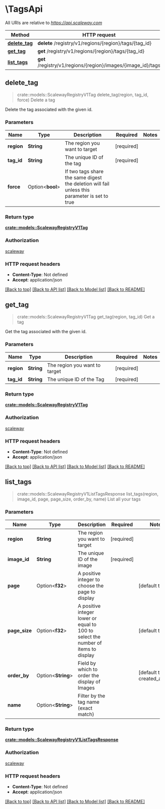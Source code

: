 # \TagsApi

All URIs are relative to *https://api.scaleway.com*

Method | HTTP request | Description
------------- | ------------- | -------------
[**delete_tag**](TagsApi.md#delete_tag) | **delete** /registry/v1/regions/{region}/tags/{tag_id} | Delete a tag
[**get_tag**](TagsApi.md#get_tag) | **get** /registry/v1/regions/{region}/tags/{tag_id} | Get a tag
[**list_tags**](TagsApi.md#list_tags) | **get** /registry/v1/regions/{region}/images/{image_id}/tags | List all your tags



## delete_tag

> crate::models::ScalewayRegistryV1Tag delete_tag(region, tag_id, force)
Delete a tag

Delete the tag associated with the given id.

### Parameters


Name | Type | Description  | Required | Notes
------------- | ------------- | ------------- | ------------- | -------------
**region** | **String** | The region you want to target | [required] |
**tag_id** | **String** | The unique ID of the tag | [required] |
**force** | Option<**bool**> | If two tags share the same digest the deletion will fail unless this parameter is set to true |  |

### Return type

[**crate::models::ScalewayRegistryV1Tag**](scaleway.registry.v1.Tag.md)

### Authorization

[scaleway](../README.md#scaleway)

### HTTP request headers

- **Content-Type**: Not defined
- **Accept**: application/json

[[Back to top]](#) [[Back to API list]](../README.md#documentation-for-api-endpoints) [[Back to Model list]](../README.md#documentation-for-models) [[Back to README]](../README.md)


## get_tag

> crate::models::ScalewayRegistryV1Tag get_tag(region, tag_id)
Get a tag

Get the tag associated with the given id.

### Parameters


Name | Type | Description  | Required | Notes
------------- | ------------- | ------------- | ------------- | -------------
**region** | **String** | The region you want to target | [required] |
**tag_id** | **String** | The unique ID of the Tag | [required] |

### Return type

[**crate::models::ScalewayRegistryV1Tag**](scaleway.registry.v1.Tag.md)

### Authorization

[scaleway](../README.md#scaleway)

### HTTP request headers

- **Content-Type**: Not defined
- **Accept**: application/json

[[Back to top]](#) [[Back to API list]](../README.md#documentation-for-api-endpoints) [[Back to Model list]](../README.md#documentation-for-models) [[Back to README]](../README.md)


## list_tags

> crate::models::ScalewayRegistryV1ListTagsResponse list_tags(region, image_id, page, page_size, order_by, name)
List all your tags

### Parameters


Name | Type | Description  | Required | Notes
------------- | ------------- | ------------- | ------------- | -------------
**region** | **String** | The region you want to target | [required] |
**image_id** | **String** | The unique ID of the image | [required] |
**page** | Option<**f32**> | A positive integer to choose the page to display |  |[default to 1]
**page_size** | Option<**f32**> | A positive integer lower or equal to 100 to select the number of items to display |  |[default to 20]
**order_by** | Option<**String**> | Field by which to order the display of Images |  |[default to created_at_asc]
**name** | Option<**String**> | Filter by the tag name (exact match) |  |

### Return type

[**crate::models::ScalewayRegistryV1ListTagsResponse**](scaleway.registry.v1.ListTagsResponse.md)

### Authorization

[scaleway](../README.md#scaleway)

### HTTP request headers

- **Content-Type**: Not defined
- **Accept**: application/json

[[Back to top]](#) [[Back to API list]](../README.md#documentation-for-api-endpoints) [[Back to Model list]](../README.md#documentation-for-models) [[Back to README]](../README.md)

